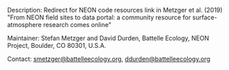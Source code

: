 Description: Redirect for NEON code resources link in Metzger et al. (2019) "From NEON field sites to data portal: a community resource for surface-atmosphere research comes online"

Maintainer: Stefan Metzger and David Durden, Battelle Ecology, NEON Project, Boulder, CO 80301, U.S.A.

Contact: smetzger@battelleecology.org, ddurden@battelleecology.org
